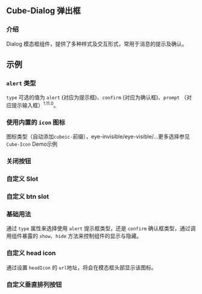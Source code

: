 ## Cube-Dialog 弹出框

<card>

### 介绍

Dialog 模态框组件，提供了多种样式及交互形式，常用于消息的提示及确认。

</card>


## 示例

<!-- @theme: driver -> start -->

<card>

### `alert` 类型

`type` 可选的值为 `alert` (对应为提示框)、`confirm` (对应为确认框)、`prompt` （对应提示输入框）<sup>1.11.0</sup>。

<!-- @example: dialog-alert -->

<!-- @example: dialog-confirm -->

</card>

<card>

### 使用内置的 `icon` 图标

图标类型（自动添加`cubeic-`前缀），eye-invisible/eye-visible/...更多选择参见 `Cube-Icon` Demo示例

<!-- @example: dialog-alert-with-inner-icon -> template -->

<!-- @example: dialog-confirm-with-inner-icon -> template -->

</card>

### 关闭按钮

<card>

<!-- @example: dialog-show-close -> template -->

</card>

<card>

### 自定义 Slot

<!-- @example: dialog-show-slot -> template -->

</card>

### 自定义 btn slot

<card>

<!-- @example: dialog-btn-slot -> template -->

</card>

<!-- @theme: driver -> end -->



<!-- @theme: passenger -> start -->

<card>

### 基础用法

通过 `type` 属性来选择使用 `alert` 提示框类型，还是 `confirm` 确认框类型，通过调用组件暴露的 `show`、`hide` 方法来控制组件的显示与隐藏。

<!-- @example: dialog-alert -->

<!-- @example: dialog-confirm -->

</card>

<card>

### 自定义 head icon

通过设置 `headIcon` 的 `url`地址，将会在模态框头部显示该图标。

<!-- @example: dialog-head-icon -> template -->

</card>

<card>

### 自定义垂直排列按钮

<!-- @example: dialog-btn-vertical -->

</card>

<!-- @theme: passenger -> end -->
